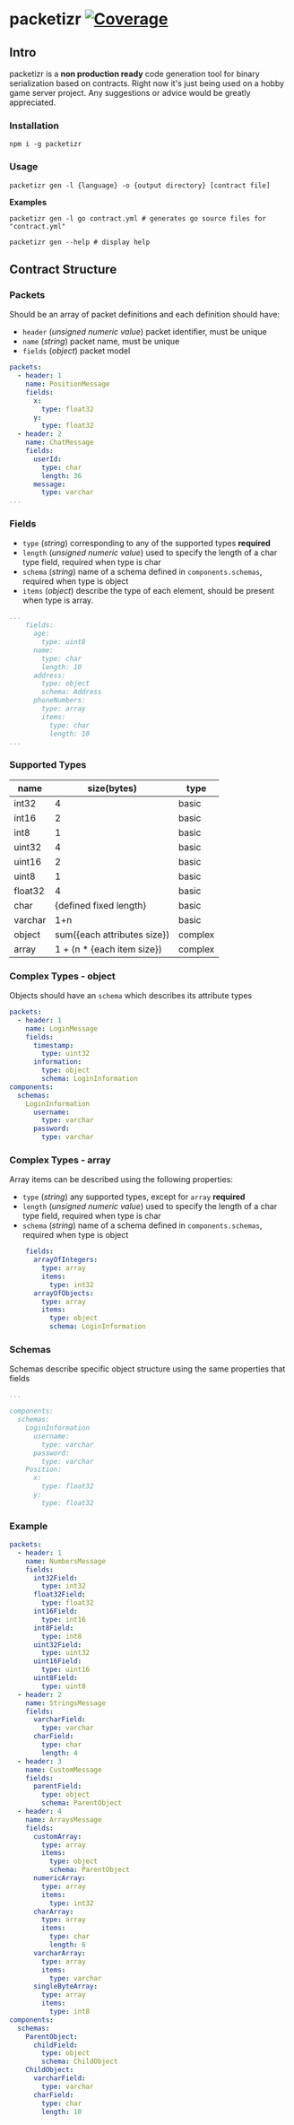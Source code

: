 

# packetizr [![Coverage](https://sonarcloud.io/api/project_badges/measure?project=femoral_packetizr&metric=coverage)](https://sonarcloud.io/dashboard?id=femoral_packetizr)

## Intro

packetizr is a **non production ready** code generation tool for binary serialization based on contracts. 
Right now it's just being used on a hobby game server project. Any suggestions or advice would be greatly appreciated.

### Installation

```shell script
npm i -g packetizr
```

### Usage

```shell script
packetizr gen -l {language} -o {output directory} [contract file]
```

**Examples**
```shell script
packetizr gen -l go contract.yml # generates go source files for "contract.yml"
```

```shell script
packetizr gen --help # display help
```

## Contract Structure

### Packets 

Should be an array of packet definitions and each definition should have:
- `header` (_unsigned numeric value_) packet identifier, must be unique
- `name` (_string_) packet name, must be unique 
- `fields` (_object_) packet model

```yml
packets:
  - header: 1
    name: PositionMessage
    fields:
      x:
        type: float32
      y:
        type: float32
  - header: 2
    name: ChatMessage
    fields:
      userId:
        type: char
        length: 36
      message:
        type: varchar
...
```

### Fields
- `type` (_string_) corresponding to any of the supported types **required** 
- `length` (_unsigned numeric value_) used to specify the length of a char type field, required when type is char
- `schema` (_string_) name of a schema defined in `components.schemas`, required when type is object
- `items` (_object_) describe the type of each element, should be present when type is array.

```yaml
...
    fields:
      age:
        type: uint8
      name:
        type: char
        length: 10
      address:
        type: object
        schema: Address
      phoneNumbers:
        type: array
        items:
          type: char
          length: 10
...
```
### Supported Types

| name | size(bytes) | type |
|---|---|---|
| int32  | 4  | basic |
| int16  | 2  | basic |
| int8  | 1 | basic |
| uint32  | 4  | basic |
| uint16  |  2 | basic |
| uint8  | 1  | basic |
| float32  |  4 | basic |
| char  |  {defined fixed length} | basic |
| varchar  |  1+n | basic |
| object  |  sum({each attributes size}) | complex |
| array  |  1 + (n * {each item size}) | complex |

### Complex Types - object

Objects should have an `schema` which describes its attribute types
```yaml
packets:
  - header: 1
    name: LoginMessage
    fields:
      timestamp:
        type: uint32
      information:
        type: object
        schema: LoginInformation
components:
  schemas:
    LoginInformation
      username: 
        type: varchar
      password:
        type: varchar
```

### Complex Types - array

Array items can be described using the following properties:

- `type` (_string_) any supported types, except for `array` **required** 
- `length` (_unsigned numeric value_) used to specify the length of a char type field, required when type is char
- `schema` (_string_) name of a schema defined in `components.schemas`, required when type is object

```yaml
    fields:
      arrayOfIntegers:
        type: array
        items:
          type: int32
      arrayOfObjects:
        type: array
        items: 
          type: object
          schema: LoginInformation
```

### Schemas

Schemas describe specific object structure using the same properties that fields

```yaml
...

components:
  schemas:
    LoginInformation
      username: 
        type: varchar
      password:
        type: varchar
    Position:
      x:
        type: float32
      y:
        type: float32
```

### Example

```yaml
packets:
  - header: 1
    name: NumbersMessage
    fields:
      int32Field:
        type: int32
      float32Field:
        type: float32
      int16Field:
        type: int16
      int8Field:
        type: int8
      uint32Field:
        type: uint32
      uint16Field:
        type: uint16
      uint8Field:
        type: uint8
  - header: 2
    name: StringsMessage
    fields:
      varcharField:
        type: varchar
      charField:
        type: char
        length: 4
  - header: 3
    name: CustomMessage
    fields:
      parentField:
        type: object
        schema: ParentObject
  - header: 4
    name: ArraysMessage
    fields:
      customArray:
        type: array
        items:
          type: object
          schema: ParentObject
      numericArray:
        type: array
        items:
          type: int32
      charArray:
        type: array
        items:
          type: char
          length: 6
      varcharArray:
        type: array
        items:
          type: varchar
      singleByteArray:
        type: array
        items:
          type: int8
components:
  schemas:
    ParentObject:
      childField:
        type: object
        schema: ChildObject
    ChildObject:
      varcharField:
        type: varchar
      charField:
        type: char
        length: 10
```